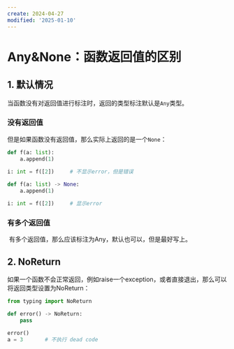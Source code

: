 ```yaml
---
create: 2024-04-27
modified: '2025-01-10'
---
```


# Any&None：函数返回值的区别

## 1. 默认情况

​	当函数没有对返回值进行标注时，返回的类型标注默认是`Any`类型。

### 没有返回值

​	但是如果函数没有返回值，那么实际上返回的是一个`None`：

```python
def f(a: list):
    a.append(1)
    
i: int = f([2])		# 不显示error，但是错误

def f(a: list) -> None:
    a.append(1)

i: int = f([2])		# 显示error
```

### 有多个返回值

​	有多个返回值，那么应该标注为Any，默认也可以，但是最好写上。



## 2. NoReturn

​	如果一个函数不会正常返回，例如raise一个exception，或者直接退出，那么可以将返回类型设置为NoReturn：

```python
from typing import NoReturn

def error() -> NoReturn:
    pass

error()
a = 3		# 不执行 dead code
```